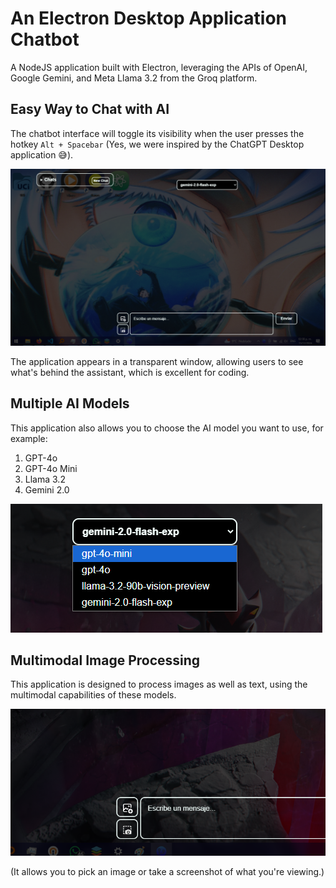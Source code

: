 # An Electron Desktop Application Chatbot

A NodeJS application built with Electron, leveraging the APIs of OpenAI, Google Gemini, and Meta Llama 3.2 from the Groq platform.

## Easy Way to Chat with AI

The chatbot interface will toggle its visibility when the user presses the hotkey `Alt + Spacebar` (Yes, we were inspired by the ChatGPT Desktop application 😅).

![alt text](image.png)

The application appears in a transparent window, allowing users to see what's behind the assistant, which is excellent for coding.

## Multiple AI Models

This application also allows you to choose the AI model you want to use, for example:

1. GPT-4o
2. GPT-4o Mini
3. Llama 3.2
4. Gemini 2.0

![alt text](image-1.png)

## Multimodal Image Processing

This application is designed to process images as well as text, using the multimodal capabilities of these models.

![alt text](image-2.png)

(It allows you to pick an image or take a screenshot of what you're viewing.)